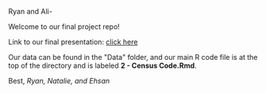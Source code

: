 Ryan and Ali-

Welcome to our final project repo!

Link to our final presentation: [click here](https://docs.google.com/presentation/d/1wA_dRFAZIOp_nTh8pVTjkQy13OgqN9TJS21EmEyzZ3w/edit?usp=sharing)

Our data can be found in the "Data" folder, and our main R code file is at the top of the directory and is labeled **2 - Census Code.Rmd**.

Best,
*Ryan, Natalie, and Ehsan*
